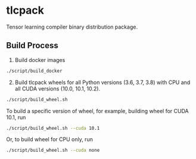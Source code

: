 # tlcpack

Tensor learning compiler binary distribution package.

## Build Process

1. Build docker images

```bash
./script/build_docker
```

2. Build tlcpack wheels for all Python versions (3.6, 3.7, 3.8) with CPU and all CUDA versions (10.0, 10.1, 10.2).

```bash
./script/build_wheel.sh
```

To build a specific version of wheel, for example, building wheel for CUDA 10.1, run

```bash
./script/build_wheel.sh --cuda 10.1
```

Or, to build wheel for CPU only, run
```bash
./script/build_wheel.sh --cuda none
```
